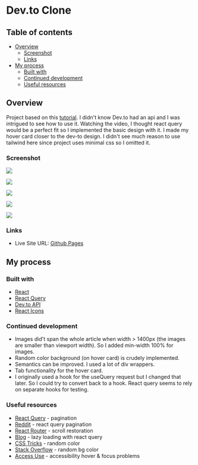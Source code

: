 # Dev.to Clone

## Table of contents

- [Overview](#overview)
  - [Screenshot](#screenshot)
  - [Links](#links)
- [My process](#my-process)
  - [Built with](#built-with)
  - [Continued development](#continued-development)
  - [Useful resources](#useful-resources)

## Overview

Project based on this [tutorial](https://www.youtube.com/watch?v=njOk7y62dt0).  I didn't know Dev.to had an api and I was intrigued to see how to use it.  Watching the video, I thought react query would be a perfect fit so I implemented the basic design with it.  I made my hover card closer to the dev-to design.  I didn't see much reason to use tailwind here since project uses minimal css so I omitted it.

### Screenshot 

![](dev-to-clone-mobile.png)

![](dev-to-clone-mobile-next-page.png)

![](dev-to-clone-desktop.png)

![](dev-to-clone-hover-card.png)

![](dev-to-clone-bottom-nav.png)

### Links

- Live Site URL: [Github Pages](https://jdegand.github.io/dev-to-clone)

## My process

### Built with

- [React](https://reactjs.org)
- [React Query](https://react-query.tanstack.com)
- [Dev.to API](https://developers.forem.com/api#operation/getArticles)
- [React Icons](https://react-icons.github.io/react-icons)

### Continued development

- Images did't span the whole article when width > 1400px (the images are smaller than viewport width).  So I added min-width 100% for images.  
- Random color background (on hover card) is crudely implemented.
- Semantics can be improved.  I used a lot of div wrappers.  
- Tab functionality for the hover card.  
- I originally used a hook for the useQuery request but I changed that later.  So I could try to convert back to a hook.  React query seems to rely on separate hooks for testing.   

### Useful resources

- [React Query](https://react-query.tanstack.com/examples/pagination) - pagination
- [Reddit](https://www.reddit.com/r/webdev/comments/klpm09/react_query_trying_to_do_pagination_but_getting/) - react query pagination
- [React Router](https://v5.reactrouter.com/web/guides/scroll-restoration) - scroll restoration
- [Blog](https://www.carlrippon.com/lazy-loading-with-react-query/) - lazy loading with react query
- [CSS Tricks](https://css-tricks.com/snippets/javascript/random-hex-color/#:~:text=var%20randomColor%20%3D%20Math.,random()*16777215) - random color
- [Stack Overflow](https://stackoverflow.com/questions/53878153/randomly-change-the-background-color-of-a-react-app-by-a-click) - random bg color
- [Access Use](https://accessuse.eu/en/Content-hover-focus.html) - accessibility hover & focus problems
